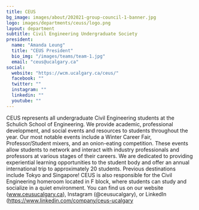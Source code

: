 ```yaml
---
title: CEUS
bg_image: images/about/202021-group-council-1-banner.jpg
logo: images/departments/ceuss/logo.png
layout: department
subtitle: Civil Engineering Undergraduate Society
president:
  name: "Amanda Leung"
  title: "CEUS President"
  bio_img: "/images/teams/team-1.jpg"
  email: "ceus@ucalgary.ca"
social:
  website: "https://wcm.ucalgary.ca/ceus/"
  facebook: ""
  twitter: ""
  instagram: ""
  linkedin: ""
  youtube: ""
---
```


CEUS represents all undergraduate Civil Engineering students at the Schulich School of Engineering. We provide academic, professional development, and social events and resources to students throughout the year. Our most notable events include a Winter Career Fair, Professor/Student mixers, and an onion-eating competition. These events allow students to network and interact with industry professionals and professors at various stages of their careers. We are dedicated to providing experiential learning opportunities to the student body and offer an annual international trip to approximately 20 students. Previous destinations include Tokyo and Singapore! CEUS is also responsible for the Civil Engineering homeroom located in F block, where students can study and socialize in a quiet environment. You can find us on our website (www.ceusucalgary.ca), Instagram (@ceusucalgary), or LinkedIn (https://www.linkedin.com/company/ceus-ucalgary
